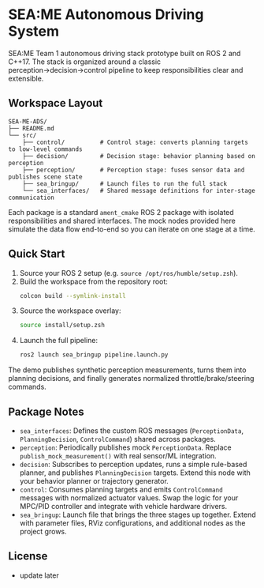# SEA:ME Autonomous Driving System

SEA:ME Team 1 autonomous driving stack prototype built on ROS 2 and C++17. The stack is organized around a classic perception→decision→control pipeline to keep responsibilities clear and extensible.

## Workspace Layout

```
SEA-ME-ADS/
├── README.md
└── src/
    ├── control/          # Control stage: converts planning targets to low-level commands
    ├── decision/         # Decision stage: behavior planning based on perception
    ├── perception/       # Perception stage: fuses sensor data and publishes scene state
    ├── sea_bringup/      # Launch files to run the full stack
    └── sea_interfaces/   # Shared message definitions for inter-stage communication
```

Each package is a standard `ament_cmake` ROS 2 package with isolated responsibilities and shared interfaces. The mock nodes provided here simulate the data flow end-to-end so you can iterate on one stage at a time.

## Quick Start

1. Source your ROS 2 setup (e.g. `source /opt/ros/humble/setup.zsh`).
2. Build the workspace from the repository root:
   ```bash
   colcon build --symlink-install
   ```
3. Source the workspace overlay:
   ```bash
   source install/setup.zsh
   ```
4. Launch the full pipeline:
   ```bash
   ros2 launch sea_bringup pipeline.launch.py
   ```

The demo publishes synthetic perception measurements, turns them into planning decisions, and finally generates normalized throttle/brake/steering commands.

## Package Notes

- `sea_interfaces`: Defines the custom ROS messages (`PerceptionData`, `PlanningDecision`, `ControlCommand`) shared across packages.
- `perception`: Periodically publishes mock `PerceptionData`. Replace `publish_mock_measurement()` with real sensor/ML integration.
- `decision`: Subscribes to perception updates, runs a simple rule-based planner, and publishes `PlanningDecision` targets. Extend this node with your behavior planner or trajectory generator.
- `control`: Consumes planning targets and emits `ControlCommand` messages with normalized actuator values. Swap the logic for your MPC/PID controller and integrate with vehicle hardware drivers.
- `sea_bringup`: Launch file that brings the three stages up together. Extend with parameter files, RViz configurations, and additional nodes as the project grows.

## License

- update later

